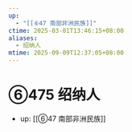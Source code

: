 ```yaml
---
up:
  - "[[⑥47 南部非洲民族]]"
ctime: 2025-03-01T13:46:15+08:00
aliases:
  - 绍纳人
mtime: 2025-09-09T12:37:05+08:00
---
```


# ⑥475 绍纳人

- up: [[⑥47 南部非洲民族]]

